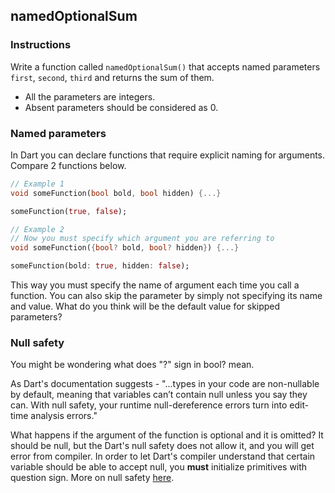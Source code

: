 ## namedOptionalSum

### Instructions

Write a function called `namedOptionalSum()` that accepts named parameters `first`, `second`, `third` and returns the sum of them.

- All the parameters are integers.
- Absent parameters should be considered as 0.

### Named parameters

In Dart you can declare functions that require explicit naming for arguments. Compare 2 functions below.

```dart
// Example 1
void someFunction(bool bold, bool hidden) {...}

someFunction(true, false);
```

```dart
// Example 2
// Now you must specify which argument you are referring to
void someFunction({bool? bold, bool? hidden}) {...}

someFunction(bold: true, hidden: false);
```

This way you must specify the name of argument each time you call a function. You can also skip the parameter by simply not specifying its name and value. What do you think will be the default value for skipped parameters?

### Null safety

You might be wondering what does "?" sign in bool? mean.

As Dart's documentation suggests - "...types in your code are non-nullable by default, meaning that variables can’t contain null unless you say they can. With null safety, your runtime null-dereference errors turn into edit-time analysis errors."

What happens if the argument of the function is optional and it is omitted? It should be null, but the Dart's null safety does not allow it, and you will get error from compiler. In order to let Dart's compiler understand that certain variable should be able to accept null, you **must** initialize primitives with question sign. More on null safety [here](https://dart.dev/null-safety).
